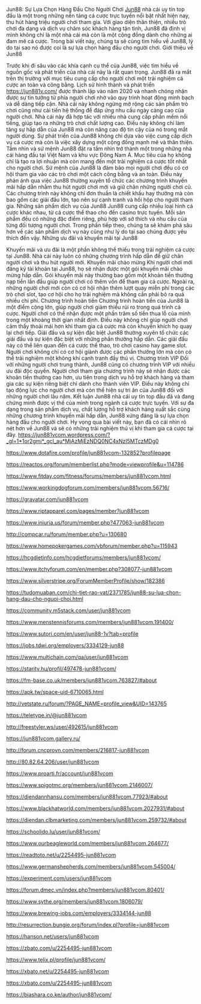 Jun88: Sự Lựa Chọn Hàng Đầu Cho Người Chơi
[Jun88](https://jun881v.com/) nhà cái uy tín top đầu là một trong những nền tảng cá cược trực tuyến nổi bật nhất hiện nay, thu hút hàng triệu người chơi tham gia. Với giao diện thân thiện, nhiều trò chơi đa dạng và dịch vụ chăm sóc khách hàng tận tình, Jun88 đã định vị mình không chỉ là một nhà cái mà còn là một cộng đồng dành cho những ai đam mê cá cược. Trong bài viết này, chúng ta sẽ cùng tìm hiểu về Jun88, lý do tại sao nó được coi là sự lựa chọn hàng đầu cho người chơi.
Giới thiệu về Jun88

Trước khi đi sâu vào các khía cạnh cụ thể của Jun88, việc tìm hiểu về nguồn gốc và phát triển của nhà cái này là rất quan trọng. Jun88 đã ra mắt trên thị trường với mục tiêu cung cấp cho người chơi một trải nghiệm cá cược an toàn và công bằng.
Lịch sử hình thành và phát triển
https://jun881v.com/ được thành lập vào năm 2020 và nhanh chóng nhận được sự tin tưởng từ phía người chơi nhờ vào quy trình hoạt động minh bạch và dễ dàng tiếp cận. Nhà cái này không ngừng mở rộng các sản phẩm trò chơi cũng như cải tiến hệ thống để đáp ứng nhu cầu ngày càng cao của người chơi.
Nhà cái này đã hợp tác với nhiều nhà cung cấp phần mềm nổi tiếng, giúp tạo ra những trò chơi chất lượng cao. Điều này không chỉ làm tăng sự hấp dẫn của Jun88 mà còn nâng cao độ tin cậy của nó trong mắt người dùng. Sự phát triển của Jun88 không chỉ dựa vào việc cung cấp dịch vụ cá cược mà còn là việc xây dựng một cộng đồng mạnh mẽ và thân thiện.
Tầm nhìn và sứ mệnh
Jun88 đặt ra tầm nhìn trở thành một trong những nhà cái hàng đầu tại Việt Nam và khu vực Đông Nam Á. Mục tiêu của họ không chỉ là tạo ra lợi nhuận mà còn mang đến một trải nghiệm cá cược tốt nhất cho người chơi. Sứ mệnh của Jun88 là đảm bảo mọi người chơi đều có cơ hội tham gia vào các trò chơi một cách công bằng và an toàn.
Điều này phản ánh qua việc Jun88 thường xuyên tổ chức các chương trình khuyến mãi hấp dẫn nhằm thu hút người chơi mới và giữ chân những người chơi cũ. Các chương trình này không chỉ đơn thuần là chiết khấu hay thưởng mà còn bao gồm các giải đấu lớn, tạo nên sự cạnh tranh và hồi hộp cho người tham gia.
Những sản phẩm dịch vụ của Jun88
Jun88 cung cấp nhiều loại hình cá cược khác nhau, từ cá cược thể thao cho đến casino trực tuyến. Mỗi sản phẩm đều có những đặc điểm riêng, phù hợp với sở thích và nhu cầu của từng đối tượng người chơi.
Trong phần tiếp theo, chúng ta sẽ khám phá sâu hơn về các sản phẩm dịch vụ này cũng như lý do tại sao chúng được yêu thích đến vậy.
Những ưu đãi và khuyến mãi tại Jun88


Khuyến mãi và ưu đãi là một phần không thể thiếu trong trải nghiệm cá cược tại Jun88.
Nhà cái này luôn có những chương trình hấp dẫn để giữ chân người chơi và thu hút người mới.
Khuyến mãi chào mừng
Khi người chơi mới đăng ký tài khoản tại Jun88, họ sẽ nhận được một gói khuyến mãi chào mừng hấp dẫn.
Gói khuyến mãi này thường bao gồm một khoản tiền thưởng nạp tiền lần đầu giúp người chơi có thêm vốn để tham gia cá cược.
Ngoài ra, những người chơi mới còn có cơ hội nhận thêm lượt quay miễn phí trong các trò chơi slot, tạo cơ hội cho họ trải nghiệm mà không cần phải bỏ ra quá nhiều chi phí.
Chương trình hoàn tiền
Chương trình hoàn tiền của Jun88 là một điểm cộng lớn, giúp người chơi giảm thiểu rủi ro trong quá trình cá cược.
Người chơi có thể nhận được một phần trăm số tiền thua lỗ của mình trong một khoảng thời gian nhất định.
Điều này không chỉ giúp người chơi cảm thấy thoải mái hơn khi tham gia cá cược mà còn khuyến khích họ quay lại chơi tiếp.
Giải đấu và sự kiện đặc biệt
Jun88 thường xuyên tổ chức các giải đấu và sự kiện đặc biệt với những phần thưởng hấp dẫn.
Các giải đấu này có thể liên quan đến cá cược thể thao, trò chơi casino hay game slot.
Người chơi không chỉ có cơ hội giành được các phần thưởng lớn mà còn có thể trải nghiệm một không khí cạnh tranh đầy thú vị.
Chương trình VIP
Đối với những người chơi trung thành, Jun88 cũng có chương trình VIP với nhiều ưu đãi độc quyền.
Người chơi tham gia chương trình này sẽ nhận được các khoản tiền thưởng cao hơn, ưu tiên trong dịch vụ hỗ trợ khách hàng và tham gia các sự kiện riêng biệt chỉ dành cho thành viên VIP.
Điều này không chỉ tạo động lực cho người chơi mà còn thể hiện sự tri ân của Jun88 đối với những người chơi lâu năm.
Kết luận
Jun88 nhà cái uy tín top đầu đã và đang chứng minh được vị thế của mình trong ngành cá cược trực tuyến. Với sự đa dạng trong sản phẩm dịch vụ, chất lượng hỗ trợ khách hàng xuất sắc cùng những chương trình khuyến mãi hấp dẫn, Jun88 xứng đáng là sự lựa chọn hàng đầu cho người chơi. Hy vọng qua bài viết này, bạn đã có cái nhìn rõ nét hơn về Jun88 và sẽ có những trải nghiệm thú vị khi tham gia cá cược tại đây.
https://jun881vcom.wordpress.com/?_gl=1*1or2gmi*_gcl_au*MjAzMjEzNDQ0NC4xNzI5MTczMDg0

https://www.dotafire.com/profile/jun881vcom-132852?profilepage

https://reactos.org/forum/memberlist.php?mode=viewprofile&u=114786

https://www.fitday.com/fitness/forums/members/jun881vcom.html

https://www.workingdogforum.com/members/jun881vcom.56716/

https://gravatar.com/jun881vcom

https://www.riptapparel.com/pages/member?jun881vcom

https://www.iniuria.us/forum/member.php?477063-jun881vcom

http://compcar.ru/forum/member.php?u=130680

https://www.homepokergames.com/vbforum/member.php?u=115943

https://hcgdietinfo.com/hcgdietforums/members/jun881vcom/

https://www.itchyforum.com/en/member.php?308077-jun881vcom

https://www.silverstripe.org/ForumMemberProfile/show/182386

https://tudomuaban.com/chi-tiet-rao-vat/2371785/jun88-su-lua-chon-hang-dau-cho-nguoi-choi.html


https://community.m5stack.com/user/jun881vcom

https://www.menstennisforums.com/members/jun881vcom.191400/

https://www.sutori.com/en/user/jun88-1v?tab=profile

https://jobs.tdwi.org/employers/3334129-jun88

https://www.multichain.com/qa/user/jun881vcom

https://starity.hu/profil/497478-jun881vcom/

https://fm-base.co.uk/members/jun881vcom.763827/#about

https://apk.tw/space-uid-6710065.html

http://vetstate.ru/forum/?PAGE_NAME=profile_view&UID=143765

https://teletype.in/@jun881vcom

http://freestyler.ws/user/492615/jun881vcom

https://jun881vcom.gallery.ru/

http://forum.cncprovn.com/members/216817-jun881vcom

http://80.82.64.206/user/jun881vcom

https://www.proarti.fr/account/jun881vcom

https://www.spigotmc.org/members/jun881vcom.2146007/

https://diendannhansu.com/members/jun881vcom.77923/#about

https://www.blackhatworld.com/members/jun881vcom.2027931/#about

https://diendan.clbmarketing.com/members/jun881vcom.259732/#about

https://schoolido.lu/user/jun881vcom/

https://www.ourbeagleworld.com/members/jun881vcom.264677/

https://readtoto.net/u/2254495-jun881vcom

https://www.germanshepherds.com/members/jun881vcom.545004/

https://experiment.com/users/jun881vcom

https://forum.dmec.vn/index.php?members/jun881vcom.80401/

https://www.sythe.org/members/jun881vcom.1806079/

https://www.brewing-jobs.com/employers/3334144-jun88

http://resurrection.bungie.org/forum/index.pl?profile=jun881vcom

https://hanson.net/users/jun881vcom

https://zbato.com/u/2254495-jun881vcom

https://www.telix.pl/profile/jun881vcom/

https://xbato.net/u/2254495-jun881vcom

https://xbato.com/u/2254495-jun881vcom

https://biashara.co.ke/author/jun881vcom/


